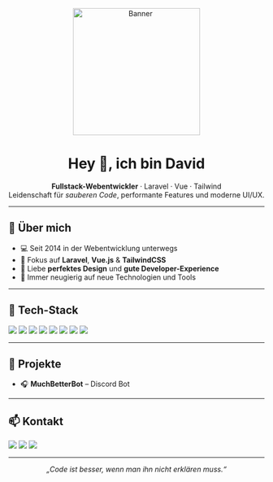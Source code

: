 <!-- Profilbanner -->
<p align="center">
  <img src="https://avatars.githubusercontent.com/u/20663142" alt="Banner" width="250" />
</p>

<h1 align="center">Hey 👋, ich bin David</h1>

<p align="center">
  <b>Fullstack-Webentwickler</b> · Laravel · Vue · Tailwind  
  <br/>
  Leidenschaft für <i>sauberen Code</i>, performante Features und moderne UI/UX.
</p>

---

## 🧩 Über mich
- 💻 Seit 2014 in der Webentwicklung unterwegs
- 🚀 Fokus auf **Laravel**, **Vue.js** & **TailwindCSS**
- 🎨 Liebe **perfektes Design** und **gute Developer-Experience**
- 🧠 Immer neugierig auf neue Technologien und Tools

---

## 🚀 Tech-Stack

<p>
  <img src="https://img.shields.io/badge/PHP-777BB4?style=for-the-badge&logo=php&logoColor=white" />
  <img src="https://img.shields.io/badge/Laravel-FF2D20?style=for-the-badge&logo=laravel&logoColor=white" />
  <img src="https://img.shields.io/badge/Vue.js-4FC08D?style=for-the-badge&logo=vuedotjs&logoColor=white" />
  <img src="https://img.shields.io/badge/React-61DAFB?style=for-the-badge&logo=react&logoColor=black" />
  <img src="https://img.shields.io/badge/TailwindCSS-06B6D4?style=for-the-badge&logo=tailwindcss&logoColor=white" />
  <img src="https://img.shields.io/badge/Inertia.js-2D3748?style=for-the-badge&logo=javascript&logoColor=white" />
  <img src="https://img.shields.io/badge/Docker-2496ED?style=for-the-badge&logo=docker&logoColor=white" />
  <img src="https://img.shields.io/badge/GitHub_Actions-2088FF?style=for-the-badge&logo=githubactions&logoColor=white" />
</p>

---

## 📌 Projekte
- 🎧 **MuchBetterBot** – Discord Bot

---

## 📫 Kontakt
<p>
  <a href="mailto:david@deine-domain.de"><img src="https://img.shields.io/badge/Email-0078D4?style=for-the-badge&logo=gmail&logoColor=white"></a>
  <a href="https://www.linkedin.com/in/USERNAME" target="_blank"><img src="https://img.shields.io/badge/LinkedIn-0A66C2?style=for-the-badge&logo=linkedin&logoColor=white"></a>
  <a href="https://oskane.com" target="_blank"><img src="https://img.shields.io/badge/Website-222222?style=for-the-badge&logo=google-chrome&logoColor=white"></a>
</p>

---

<p align="center">
  <i>„Code ist besser, wenn man ihn nicht erklären muss.“</i>  
</p>
